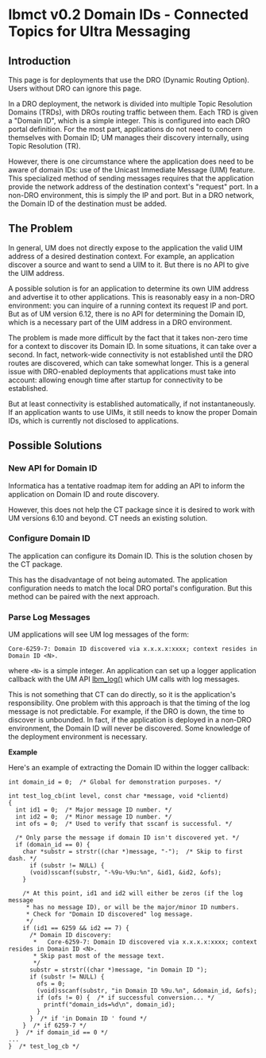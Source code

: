 # lbmct v0.2 Domain IDs - Connected Topics for Ultra Messaging

## Introduction

This page is for deployments that use the DRO (Dynamic Routing Option).
Users without DRO can ignore this page.

In a DRO deployment, the network is divided into multiple Topic Resolution
Domains (TRDs), with DROs routing traffic between them.
Each TRD is given a "Domain ID", which is a simple integer.
This is configured into each DRO portal definition.
For the most part, applications do not need to concern themselves with
Domain ID; UM manages their discovery internally, using Topic Resolution (TR).

However, there is one circumstance where the application does need to
be aware of domain IDs: use of the Unicast Immediate Message (UIM) feature.
This specialized method of sending messages requires that the application
provide the network address of the destination context's "request" port.
In a non-DRO environment, this is simply the IP and port.
But in a DRO network, the Domain ID of the destination must be added.

## The Problem

In general, UM does not directly expose to the application the valid UIM
address of a desired destination context.
For example, an application discover a source and want to send a UIM to it.
But there is no API to give the UIM address.

A possible solution is for an application to determine its own UIM address
and advertise it to other applications.
This is reasonably easy in a non-DRO environment: you can inquire
of a running context its request IP and port.
But as of UM version 6.12, there is no API for determining the Domain ID,
which is a necessary part of the UIM address in a DRO environment.

The problem is made more difficult by the fact that it takes non-zero time
for a context to discover its Domain ID.
In some situations, it can take over a second.
In fact, network-wide connectivity is not established until the DRO routes
are discovered, which can take somewhat longer.
This is a general issue with DRO-enabled deployments that applications
must take into account: allowing enough time after startup for connectivity to
be established.

But at least connectivity is established automatically, if not instantaneously.
If an application wants to use UIMs, it still needs to know the proper
Domain IDs, which is currently not disclosed to applications.

## Possible Solutions

### New API for Domain ID

Informatica has a tentative roadmap item for adding an API to inform the
application on Domain ID and route discovery.

However, this does not help the CT package since it is desired to work
with UM versions 6.10 and beyond.
CT needs an existing solution.

### Configure Domain ID

The application can configure its Domain ID.
This is the solution chosen by the CT package.

This has the disadvantage of not being automated.
The application configuration needs to match the local DRO portal's
configuration.
But this method can be paired with the next approach.

### Parse Log Messages

UM applications will see UM log messages of the form:
```
Core-6259-7: Domain ID discovered via x.x.x.x:xxxx; context resides in Domain ID <N>.
```
where `<N>` is a simple integer.
An application can set up a logger application callback with the UM API
[lbm_log()](https://ultramessaging.github.io/currdoc/doc/API/lbm_8h.html#aae14099b91f2919f424e81f20ca10951)
which UM calls with log messages.

This is not something that CT can do directly, so it is the application's
responsibility.
One problem with this approach is that the timing of the log message is
not predictable.
For example, if the DRO is down, the time to discover is unbounded.
In fact, if the application is deployed in a non-DRO environment, the
Domain ID will never be discovered.
Some knowledge of the deployment environment is necessary.

**Example**

Here's an example of extracting the Domain ID within the logger callback:
```
int domain_id = 0;  /* Global for demonstration purposes. */

int test_log_cb(int level, const char *message, void *clientd)
{
  int id1 = 0;  /* Major message ID number. */
  int id2 = 0;  /* Minor message ID number. */
  int ofs = 0;  /* Used to verify that sscanf is successful. */

  /* Only parse the message if domain ID isn't discovered yet. */
  if (domain_id == 0) {
    char *substr = strstr((char *)message, "-");  /* Skip to first dash. */
      if (substr != NULL) {
      (void)sscanf(substr, "-%9u-%9u:%n", &id1, &id2, &ofs);
    }

    /* At this point, id1 and id2 will either be zeros (if the log message 
     * has no message ID), or will be the major/minor ID numbers.
     * Check for "Domain ID discovered" log message.
     */
    if (id1 == 6259 && id2 == 7) {
      /* Domain ID discovery:
       *   Core-6259-7: Domain ID discovered via x.x.x.x:xxxx; context resides in Domain ID <N>.
       * Skip past most of the message text.
       */
      substr = strstr((char *)message, "in Domain ID ");
      if (substr != NULL) {
        ofs = 0;
        (void)sscanf(substr, "in Domain ID %9u.%n", &domain_id, &ofs);
        if (ofs != 0) {  /* if successful conversion... */
          printf("domain_ids=%d\n", domain_id);
        }
      }  /* if 'in Domain ID ' found */
    }  /* if 6259-7 */
  }  /* if domain_id == 0 */
...
}  /* test_log_cb */
```
